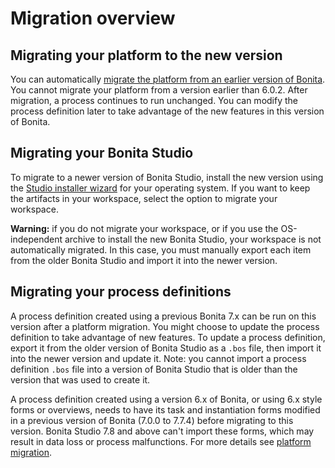 # Migration overview

## Migrating your platform to the new version

You can automatically [migrate the platform from an earlier version of Bonita](migrate-from-an-earlier-version-of-bonita-bpm.md). You cannot migrate your platform from a version earlier than 6.0.2\. 
After migration, a process continues to run unchanged. You can modify the process definition later to take advantage of the new features in this version of Bonita.

## Migrating your Bonita Studio

To migrate to a newer version of Bonita Studio, install the new version using the [Studio installer wizard](bonita-bpm-studio-installation.md) for your operating system.
If you want to keep the artifacts in your workspace, select the option to migrate your workspace. 

**Warning:** if you do not migrate your workspace, or if you use the OS-independent archive to install the new Bonita Studio, 
your workspace is not automatically migrated. In this case, you must manually export each item from the older Bonita Studio and import it into the newer version. 

## Migrating your process definitions

A process definition created using a previous Bonita 7.x can be run on this version after a platform migration. You might choose to update the process definition to take advantage of new features. 
To update a process definition, export it from the older version of Bonita Studio as a `.bos` file, then import it into the 
newer version and update it.
Note: you cannot import a process definition `.bos` file into a version of Bonita Studio that is older than the version 
that was used to create it.

A process definition created using a version 6.x of Bonita, or using 6.x style forms or overviews, needs to have its task and instantiation forms modified in a previous version of 
Bonita (7.0.0 to 7.7.4) before migrating to this version. Bonita Studio 7.8 and above can't import these forms, which may result in data loss or process malfunctions. For more details see [platform migration](migrate-from-an-earlier-version-of-bonita-bpm.md).
